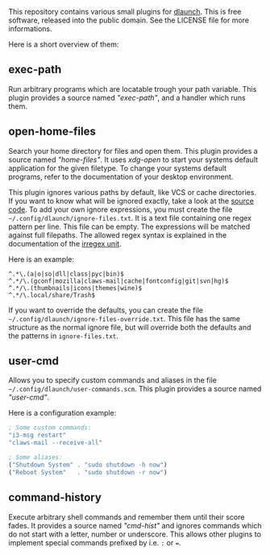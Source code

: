 This repository contains various small plugins for
[dlaunch](https://github.com/AlxHnr/dlaunch). This is free software,
released into the public domain. See the LICENSE file for more
informations.

Here is a short overview of them:

## exec-path

Run arbitrary programs which are locatable trough your path variable. This
plugin provides a source named _"exec-path"_, and a handler which runs
them.

## open-home-files

Search your home directory for files and open them. This plugin provides a
source named _"home-files"_. It uses _xdg-open_ to start your systems
default application for the given filetype. To change your systems default
programs, refer to the documentation of your desktop environment.

This plugin ignores various paths by default, like VCS or cache
directories. If you want to know what will be ignored exactly, take a look
at the [source code](https://github.com/AlxHnr/dlaunch-plugins/blob/master/open-home-files.scm#L10-L15).
To add your own ignore expressions, you must create the file
`~/.config/dlaunch/ignore-files.txt`. It is a text file containing one
regex pattern per line. This file can be empty. The expressions will be
matched against full filepaths. The allowed regex syntax is explained in
the documentation of the [irregex unit](http://wiki.call-cc.org/man/4/Unit%20irregex).

Here is an example:

```
^.*\.(a|o|so|dll|class|pyc|bin)$
^.*/\.(gconf|mozilla|claws-mail|cache|fontconfig|git|svn|hg)$
^.*/\.(thumbnails|icons|themes|wine)$
^.*/\.local/share/Trash$
```

If you want to override the defaults, you can create the file
`~/.config/dlaunch/ignore-files-override.txt`. This file has the same
structure as the normal ignore file, but will override both the defaults
and the patterns in `ignore-files.txt`.

## user-cmd

Allows you to specify custom commands and aliases in the file
`~/.config/dlaunch/user-commands.scm`. This plugin provides a source named
_"user-cmd"_.

Here is a configuration example:

```scheme
; Some custom commands:
"i3-msg restart"
"claws-mail --receive-all"

; Some aliases:
("Shutdown System" . "sudo shutdown -h now")
("Reboot System"   . "sudo shutdown -r now")
```

## command-history

Execute arbitrary shell commands and remember them until their score fades.
It provides a source named _"cmd-hist"_ and ignores commands which do not
start with a letter, number or underscore. This allows other plugins to
implement special commands prefixed by i.e. `:` or `=`.
